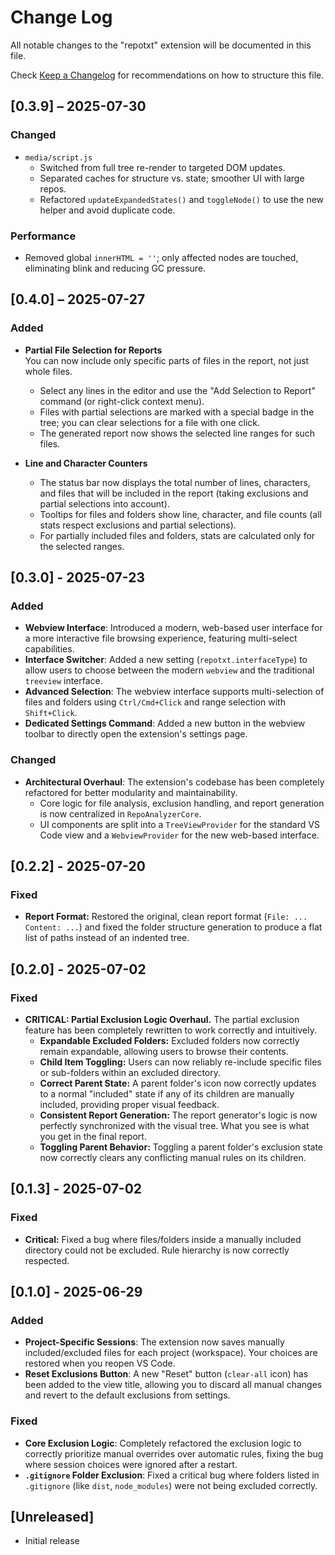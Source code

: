 # Change Log

All notable changes to the "repotxt" extension will be documented in this file.

Check [Keep a Changelog](http://keepachangelog.com/) for recommendations on how to structure this file.

## [0.3.9] – 2025-07-30

### Changed
- `media/script.js`
  - Switched from full tree re-render to targeted DOM updates.
  - Separated caches for structure vs. state; smoother UI with large repos.
  - Refactored `updateExpandedStates()` and `toggleNode()` to use the new helper and avoid duplicate code.

### Performance
- Removed global `innerHTML = ''`; only affected nodes are touched, eliminating blink and reducing GC pressure.

## [0.4.0] – 2025-07-27

### Added

- **Partial File Selection for Reports**  
  You can now include only specific parts of files in the report, not just whole files.
  - Select any lines in the editor and use the "Add Selection to Report" command (or right-click context menu).
  - Files with partial selections are marked with a special badge in the tree; you can clear selections for a file with one click.
  - The generated report now shows the selected line ranges for such files.

- **Line and Character Counters**  
  - The status bar now displays the total number of lines, characters, and files that will be included in the report (taking exclusions and partial selections into account).
  - Tooltips for files and folders show line, character, and file counts (all stats respect exclusions and partial selections).
  - For partially included files and folders, stats are calculated only for the selected ranges.

## [0.3.0] - 2025-07-23

### Added

-   **Webview Interface**: Introduced a modern, web-based user interface for a more interactive file browsing experience, featuring multi-select capabilities.
-   **Interface Switcher**: Added a new setting (`repotxt.interfaceType`) to allow users to choose between the modern `webview` and the traditional `treeview` interface.
-   **Advanced Selection**: The webview interface supports multi-selection of files and folders using `Ctrl/Cmd+Click` and range selection with `Shift+Click`.
-   **Dedicated Settings Command**: Added a new button in the webview toolbar to directly open the extension's settings page.

### Changed

-   **Architectural Overhaul**: The extension's codebase has been completely refactored for better modularity and maintainability.
    -   Core logic for file analysis, exclusion handling, and report generation is now centralized in `RepoAnalyzerCore`.
    -   UI components are split into a `TreeViewProvider` for the standard VS Code view and a `WebviewProvider` for the new web-based interface.


## [0.2.2] - 2025-07-20

### Fixed

- **Report Format:** Restored the original, clean report format (`File: ... Content: ...`) and fixed the folder structure generation to produce a flat list of paths instead of an indented tree.

## [0.2.0] - 2025-07-02

### Fixed

- **CRITICAL: Partial Exclusion Logic Overhaul.** The partial exclusion feature has been completely rewritten to work correctly and intuitively.
  - **Expandable Excluded Folders:** Excluded folders now correctly remain expandable, allowing users to browse their contents.
  - **Child Item Toggling:** Users can now reliably re-include specific files or sub-folders within an excluded directory.
  - **Correct Parent State:** A parent folder's icon now correctly updates to a normal "included" state if any of its children are manually included, providing proper visual feedback.
  - **Consistent Report Generation:** The report generator's logic is now perfectly synchronized with the visual tree. What you see is what you get in the final report.
  - **Toggling Parent Behavior:** Toggling a parent folder's exclusion state now correctly clears any conflicting manual rules on its children.

## [0.1.3] - 2025-07-02

### Fixed
- **Critical:** Fixed a bug where files/folders inside a manually included directory could not be excluded. Rule hierarchy is now correctly respected.

## [0.1.0] - 2025-06-29

### Added

- **Project-Specific Sessions**: The extension now saves manually included/excluded files for each project (workspace). Your choices are restored when you reopen VS Code.
- **Reset Exclusions Button**: A new "Reset" button (`clear-all` icon) has been added to the view title, allowing you to discard all manual changes and revert to the default exclusions from settings.

### Fixed

- **Core Exclusion Logic**: Completely refactored the exclusion logic to correctly prioritize manual overrides over automatic rules, fixing the bug where session choices were ignored after a restart.
- **`.gitignore` Folder Exclusion**: Fixed a critical bug where folders listed in `.gitignore` (like `dist`, `node_modules`) were not being excluded correctly.

## [Unreleased]

- Initial release
